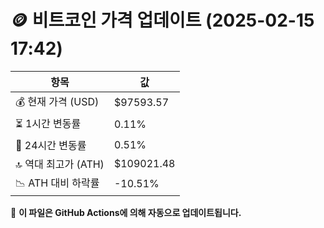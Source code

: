 # 🪙 비트코인 가격 업데이트 (2025-02-15 17:42)

| 항목                | 값 |
|--------------------|----------------|
| 💰 현재 가격 (USD) | $97593.57 |
| ⏳ 1시간 변동률    | 0.11% |
| 📆 24시간 변동률   | 0.51% |
| 🔝 역대 최고가 (ATH) | $109021.48 |
| 📉 ATH 대비 하락률 | -10.51% |

🔄 **이 파일은 GitHub Actions에 의해 자동으로 업데이트됩니다.**

